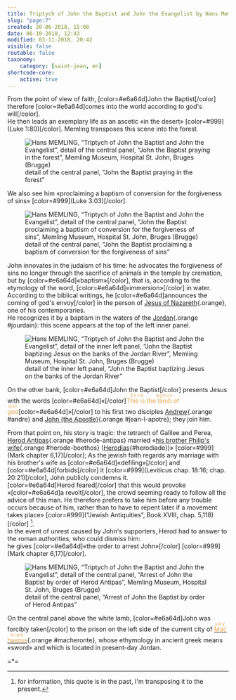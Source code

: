 ```yaml
---
title: Triptych of John the Baptist and John the Evangelist by Hans Memling
slug: "page:7"
created: 20-06-2018, 15:08
date: 06-10-2018, 12:43
modified: 03-11-2018, 20:42
visible: false
routable: false
taxonomy:
    category: [saint-jean, en]
shortcode-core:
    active: true
---
```

From the point of view of faith, [color=#e6a64d]John the Baptist[/color] therefore [color=#e6a64d]comes into the world according to god's will[/color].  
He then leads an exemplary life as an ascetic «in the desert» [color=#999](Luke 1:80)[/color]. 
Memling transposes this scene into the forest.

<figure><picture>
<source
sizes="(max-width: 767px) 98vw, (min-width: 959px) 50vw, 86vw"
srcset="
/user/sites/docs/pages/01.home/06.bruges/01.hopital-saint-jean/01.saint-jean/07.saint-jean_7/priere-dans-le-desert-280.webp 280w,
/user/sites/docs/pages/01.home/06.bruges/01.hopital-saint-jean/01.saint-jean/07.saint-jean_7/priere-dans-le-desert-380.webp 380w,
/user/sites/docs/pages/01.home/06.bruges/01.hopital-saint-jean/01.saint-jean/07.saint-jean_7/priere-dans-le-desert-480.webp 480w,
/user/sites/docs/pages/01.home/06.bruges/01.hopital-saint-jean/01.saint-jean/07.saint-jean_7/priere-dans-le-desert-640.webp 640w,
/user/sites/docs/pages/01.home/06.bruges/01.hopital-saint-jean/01.saint-jean/07.saint-jean_7/priere-dans-le-desert-840.webp 840w,
/user/sites/docs/pages/01.home/06.bruges/01.hopital-saint-jean/01.saint-jean/07.saint-jean_7/priere-dans-le-desert-1280.webp 1280w,
/user/sites/docs/pages/01.home/06.bruges/01.hopital-saint-jean/01.saint-jean/07.saint-jean_7/priere-dans-le-desert-1600.webp 1600w,
/user/sites/docs/pages/01.home/06.bruges/01.hopital-saint-jean/01.saint-jean/07.saint-jean_7/priere-dans-le-desert-1920.webp 1920w"
type="image/webp" />
<img
src="/user/sites/docs/pages/01.home/06.bruges/01.hopital-saint-jean/01.saint-jean/07.saint-jean_7/priere-dans-le-desert-640.jpg" title="Hans MEMLING, “Triptych of John the Baptist and John the Evangelist”, detail of the central panel, “John the Baptist praying in the forest”, Memling Museum, Hospital St. John, Bruges (Brugge)" alt="Hans MEMLING, “Triptych of John the Baptist and John the Evangelist”, detail of the central panel, “John the Baptist praying in the forest”, Memling Museum, Hospital St. John, Bruges (Brugge)" class="class-40-img"
sizes="(max-width: 767px) 98vw, (min-width: 959px) 50vw, 86vw"
srcset="
/user/sites/docs/pages/01.home/06.bruges/01.hopital-saint-jean/01.saint-jean/07.saint-jean_7/priere-dans-le-desert-280.jpg 280w,
/user/sites/docs/pages/01.home/06.bruges/01.hopital-saint-jean/01.saint-jean/07.saint-jean_7/priere-dans-le-desert-380.jpg 380w,
/user/sites/docs/pages/01.home/06.bruges/01.hopital-saint-jean/01.saint-jean/07.saint-jean_7/priere-dans-le-desert-480.jpg 480w,
/user/sites/docs/pages/01.home/06.bruges/01.hopital-saint-jean/01.saint-jean/07.saint-jean_7/priere-dans-le-desert-640.jpg 640w,
/user/sites/docs/pages/01.home/06.bruges/01.hopital-saint-jean/01.saint-jean/07.saint-jean_7/priere-dans-le-desert-840.jpg 840w,
/user/sites/docs/pages/01.home/06.bruges/01.hopital-saint-jean/01.saint-jean/07.saint-jean_7/priere-dans-le-desert-1280.jpg 1280w,
/user/sites/docs/pages/01.home/06.bruges/01.hopital-saint-jean/01.saint-jean/07.saint-jean_7/priere-dans-le-desert-1600.jpg 1600w,
/user/sites/docs/pages/01.home/06.bruges/01.hopital-saint-jean/01.saint-jean/07.saint-jean_7/priere-dans-le-desert-1920.jpg 1920w">
</picture><figcaption>detail of the central panel, “John the Baptist praying in the forest”</figcaption></figure>

We also see him «proclaiming a baptism of conversion for the forgiveness of sins» [color=#999](Luke 3:03)[/color].

<figure><picture>
<source
sizes="(max-width: 767px) 98vw, (min-width: 959px) 50vw, 86vw"
srcset="
/user/sites/docs/pages/01.home/06.bruges/01.hopital-saint-jean/01.saint-jean/07.saint-jean_7/proclamation-280.webp 280w,
/user/sites/docs/pages/01.home/06.bruges/01.hopital-saint-jean/01.saint-jean/07.saint-jean_7/proclamation-380.webp 380w,
/user/sites/docs/pages/01.home/06.bruges/01.hopital-saint-jean/01.saint-jean/07.saint-jean_7/proclamation-480.webp 480w,
/user/sites/docs/pages/01.home/06.bruges/01.hopital-saint-jean/01.saint-jean/07.saint-jean_7/proclamation-640.webp 640w,
/user/sites/docs/pages/01.home/06.bruges/01.hopital-saint-jean/01.saint-jean/07.saint-jean_7/proclamation-840.webp 840w,
/user/sites/docs/pages/01.home/06.bruges/01.hopital-saint-jean/01.saint-jean/07.saint-jean_7/proclamation-1280.webp 1280w,
/user/sites/docs/pages/01.home/06.bruges/01.hopital-saint-jean/01.saint-jean/07.saint-jean_7/proclamation-1600.webp 1600w,
/user/sites/docs/pages/01.home/06.bruges/01.hopital-saint-jean/01.saint-jean/07.saint-jean_7/proclamation-1920.webp 1920w"
type="image/webp" />
<img
src="/user/sites/docs/pages/01.home/06.bruges/01.hopital-saint-jean/01.saint-jean/07.saint-jean_7/proclamation-640.jpg" title="Hans MEMLING, “Triptych of John the Baptist and John the Evangelist”, detail of the central panel, “John the Baptist proclaiming a baptism of conversion for the forgiveness of sins”, Memling Museum, Hospital St. John, Bruges (Brugge)" alt="Hans MEMLING, “Triptych of John the Baptist and John the Evangelist”, detail of the central panel, “John the Baptist proclaiming a baptism of conversion for the forgiveness of sins”, Memling Museum, Hospital St. John, Bruges (Brugge)" class="class-40-img"
sizes="(max-width: 767px) 98vw, (min-width: 959px) 50vw, 86vw"
srcset="
/user/sites/docs/pages/01.home/06.bruges/01.hopital-saint-jean/01.saint-jean/07.saint-jean_7/proclamation-280.jpg 280w,
/user/sites/docs/pages/01.home/06.bruges/01.hopital-saint-jean/01.saint-jean/07.saint-jean_7/proclamation-380.jpg 380w,
/user/sites/docs/pages/01.home/06.bruges/01.hopital-saint-jean/01.saint-jean/07.saint-jean_7/proclamation-480.jpg 480w,
/user/sites/docs/pages/01.home/06.bruges/01.hopital-saint-jean/01.saint-jean/07.saint-jean_7/proclamation-640.jpg 640w,
/user/sites/docs/pages/01.home/06.bruges/01.hopital-saint-jean/01.saint-jean/07.saint-jean_7/proclamation-840.jpg 840w,
/user/sites/docs/pages/01.home/06.bruges/01.hopital-saint-jean/01.saint-jean/07.saint-jean_7/proclamation-1280.jpg 1280w,
/user/sites/docs/pages/01.home/06.bruges/01.hopital-saint-jean/01.saint-jean/07.saint-jean_7/proclamation-1600.jpg 1600w,
/user/sites/docs/pages/01.home/06.bruges/01.hopital-saint-jean/01.saint-jean/07.saint-jean_7/proclamation-1920.jpg 1920w">
</picture><figcaption>detail of the central panel, “John the Baptist proclaiming a baptism of conversion for the forgiveness of sins”</figcaption></figure>

John innovates in the judaism of his time: 
he advocates the forgiveness of sins no longer through the sacrifice of animals in the temple by cremation, but by [color=#e6a64d]«baptism»[/color], that is, according to the etymology of the word, [color=#e6a64d]«immersion»[/color] in water.  
According to the biblical writings, he [color=#e6a64d]announces the coming of god's envoy[/color] in the person of [Jesus of Nazareth][25]{.orange}, one of his contemporaries.  
He recognizes it by a baptism in the waters of the [Jordan][26]{.orange #jourdain}: this scene appears at the top of the left inner panel.

<figure><picture>
<source
sizes="(max-width: 767px) 98vw, (min-width: 959px) 50vw, 86vw"
srcset="
/user/sites/docs/pages/01.home/06.bruges/01.hopital-saint-jean/01.saint-jean/07.saint-jean_7/baptème-280.webp 280w,
/user/sites/docs/pages/01.home/06.bruges/01.hopital-saint-jean/01.saint-jean/07.saint-jean_7/baptème-380.webp 380w,
/user/sites/docs/pages/01.home/06.bruges/01.hopital-saint-jean/01.saint-jean/07.saint-jean_7/baptème-480.webp 480w,
/user/sites/docs/pages/01.home/06.bruges/01.hopital-saint-jean/01.saint-jean/07.saint-jean_7/baptème-640.webp 640w,
/user/sites/docs/pages/01.home/06.bruges/01.hopital-saint-jean/01.saint-jean/07.saint-jean_7/baptème-840.webp 840w,
/user/sites/docs/pages/01.home/06.bruges/01.hopital-saint-jean/01.saint-jean/07.saint-jean_7/baptème-1280.webp 1280w,
/user/sites/docs/pages/01.home/06.bruges/01.hopital-saint-jean/01.saint-jean/07.saint-jean_7/baptème-1600.webp 1600w,
/user/sites/docs/pages/01.home/06.bruges/01.hopital-saint-jean/01.saint-jean/07.saint-jean_7/baptème-1920.webp 1920w"
type="image/webp" />
<img
src="/user/sites/docs/pages/01.home/06.bruges/01.hopital-saint-jean/01.saint-jean/07.saint-jean_7/baptème-640.jpg" title="Hans MEMLING, “Triptych of John the Baptist and John the Evangelist”, detail of the inner left panel, “John the Baptist baptizing Jesus on the banks of the Jordan River”, Memling Museum, Hospital St. John, Bruges (Brugge)" alt="Hans MEMLING, “Triptych of John the Baptist and John the Evangelist”, detail of the inner left panel, “John the Baptist baptizing Jesus on the banks of the Jordan River”, Memling Museum, Hospital St. John, Bruges (Brugge)" class="class-40-img"
sizes="(max-width: 767px) 98vw, (min-width: 959px) 50vw, 86vw"
srcset="
/user/sites/docs/pages/01.home/06.bruges/01.hopital-saint-jean/01.saint-jean/07.saint-jean_7/baptème-280.jpg 280w,
/user/sites/docs/pages/01.home/06.bruges/01.hopital-saint-jean/01.saint-jean/07.saint-jean_7/baptème-380.jpg 380w,
/user/sites/docs/pages/01.home/06.bruges/01.hopital-saint-jean/01.saint-jean/07.saint-jean_7/baptème-480.jpg 480w,
/user/sites/docs/pages/01.home/06.bruges/01.hopital-saint-jean/01.saint-jean/07.saint-jean_7/baptème-640.jpg 640w,
/user/sites/docs/pages/01.home/06.bruges/01.hopital-saint-jean/01.saint-jean/07.saint-jean_7/baptème-840.jpg 840w,
/user/sites/docs/pages/01.home/06.bruges/01.hopital-saint-jean/01.saint-jean/07.saint-jean_7/baptème-1280.jpg 1280w,
/user/sites/docs/pages/01.home/06.bruges/01.hopital-saint-jean/01.saint-jean/07.saint-jean_7/baptème-1600.jpg 1600w,
/user/sites/docs/pages/01.home/06.bruges/01.hopital-saint-jean/01.saint-jean/07.saint-jean_7/baptème-1920.jpg 1920w">
</picture><figcaption>detail of the inner left panel, “John the Baptist baptizing Jesus on the banks of the Jordan River”</figcaption></figure>

On the other bank, [color=#e6a64d]John the Baptist[/color] presents Jesus with the words [color=#e6a64d]«[/color]<ruby lang="en" style="color:#e6a64d;">This is the lamb of god<rp>(</rp><rt lang="la" style="color:#e6a64d;font-size: 70%;letter-spacing: 2px;">Ecce&#160;agnus&#160;dei</rt><rp>)</rp></ruby>[color=#e6a64d]»[/color] to his first two disciples [Andrew][11]{.orange #andre} and [John (the Apostle)][12]{.orange #jean-l-apotre}; they join him.

From that point on, his story is tragic: 
the tetrarch of Galilee and Perea, [Herod Antipas][5]{.orange #herode-antipas} married «[his brother Philip's wife][7]{.orange #herode-boethos} ([Herodias][6]{#herodiade})» [color=#999]\(Mark chapter 6,17\)[/color]; 
As the jewish faith regards any marriage with his brother's wife as [color=#e6a64d]«defiling»[/color] and [color=#e6a64d]forbids[/color] it [color=#999](Leviticus chap. 18:16; chap. 20:21)[/color], John publicly condemns it.  
[color=#e6a64d]Herod feared[/color] that this would provoke «[color=#e6a64d]a revolt[/color], the crowd seeming ready to follow all the advice of this man. 
He therefore prefers to take him before any trouble occurs because of him, rather than to have to repent later if a movement takes place» [color=#999](“Jewish Antiquities”, Book XVIII, chap. 5,118)[/color] [^2].    
In the event of unrest caused by John's supporters, Herod had to answer to the roman authorities, who could dismiss him:  
he gives [color=#e6a64d]«the order to arrest John»[/color] [color=#999]\(Mark chapter 6,17\)[/color].

<figure><picture>
<source
sizes="(max-width: 767px) 98vw, (min-width: 959px) 50vw, 86vw"
srcset="
/user/sites/docs/pages/01.home/06.bruges/01.hopital-saint-jean/01.saint-jean/07.saint-jean_7/arrestation-280.webp 280w,
/user/sites/docs/pages/01.home/06.bruges/01.hopital-saint-jean/01.saint-jean/07.saint-jean_7/arrestation-380.webp 380w,
/user/sites/docs/pages/01.home/06.bruges/01.hopital-saint-jean/01.saint-jean/07.saint-jean_7/arrestation-480.webp 480w,
/user/sites/docs/pages/01.home/06.bruges/01.hopital-saint-jean/01.saint-jean/07.saint-jean_7/arrestation-640.webp 640w,
/user/sites/docs/pages/01.home/06.bruges/01.hopital-saint-jean/01.saint-jean/07.saint-jean_7/arrestation-840.webp 840w,
/user/sites/docs/pages/01.home/06.bruges/01.hopital-saint-jean/01.saint-jean/07.saint-jean_7/arrestation-1280.webp 1280w,
/user/sites/docs/pages/01.home/06.bruges/01.hopital-saint-jean/01.saint-jean/07.saint-jean_7/arrestation-1600.webp 1600w,
/user/sites/docs/pages/01.home/06.bruges/01.hopital-saint-jean/01.saint-jean/07.saint-jean_7/arrestation-1920.webp 1920w"
type="image/webp" />
<img
src="/user/sites/docs/pages/01.home/06.bruges/01.hopital-saint-jean/01.saint-jean/07.saint-jean_7/arrestation-640.jpg" title="Hans MEMLING, “Triptych of John the Baptist and John the Evangelist”, detail of the central panel, “Arrest of John the Baptist by order of Herod Antipas”, Memling Museum, Hospital St. John, Bruges (Brugge)" alt="Hans MEMLING, “Triptych of John the Baptist and John the Evangelist”, detail of the central panel, “Arrest of John the Baptist by order of Herod Antipas”, Memling Museum, Hospital St. John, Bruges (Brugge)" class="class-diane-img"
sizes="(max-width: 767px) 98vw, (min-width: 959px) 50vw, 86vw"
srcset="
/user/sites/docs/pages/01.home/06.bruges/01.hopital-saint-jean/01.saint-jean/07.saint-jean_7/arrestation-280.jpg 280w,
/user/sites/docs/pages/01.home/06.bruges/01.hopital-saint-jean/01.saint-jean/07.saint-jean_7/arrestation-380.jpg 380w,
/user/sites/docs/pages/01.home/06.bruges/01.hopital-saint-jean/01.saint-jean/07.saint-jean_7/arrestation-480.jpg 480w,
/user/sites/docs/pages/01.home/06.bruges/01.hopital-saint-jean/01.saint-jean/07.saint-jean_7/arrestation-640.jpg 640w,
/user/sites/docs/pages/01.home/06.bruges/01.hopital-saint-jean/01.saint-jean/07.saint-jean_7/arrestation-840.jpg 840w,
/user/sites/docs/pages/01.home/06.bruges/01.hopital-saint-jean/01.saint-jean/07.saint-jean_7/arrestation-1280.jpg 1280w,
/user/sites/docs/pages/01.home/06.bruges/01.hopital-saint-jean/01.saint-jean/07.saint-jean_7/arrestation-1600.jpg 1600w,
/user/sites/docs/pages/01.home/06.bruges/01.hopital-saint-jean/01.saint-jean/07.saint-jean_7/arrestation-1920.jpg 1920w">
</picture><figcaption>detail of the central panel, “Arrest of John the Baptist by order of Herod Antipas”</figcaption></figure>

On the central panel above the white lamb, [color=#e6a64d]John was forcibly taken[/color] to the prison on the left side of the current city of [<ruby lang="en" style="color:#e6a64d;">Machaerus<rp>(</rp><rt lang="la" style="color:#e6a64d;font-size: 70%;letter-spacing: 2px;">μάχαιρα</rt><rp>)</rp></ruby>][8]{.orange #macheronte}, whose ethymology in ancient greek means «sword» and which is located in present-day Jordan.

=*=

[^2]: for information, this quote is in the past, I'm transposing it to the present.

[^3]: words of [saint Jerome](https://fr.wikipedia.org/wiki/Jérôme_de_Stridon "https://fr.wikipedia.org/wiki/Jérôme_de_Stridon"){.orange #saint-jerome} reported by Jacobus da Voragine.

[5]: https://en.wikipedia.org/wiki/Herod_Antipas "https://en.wikipedia.org/wiki/Herod_Antipas"
[6]: https://en.wikipedia.org/wiki/Herodias "https://en.wikipedia.org/wiki/Herodias"
[7]: https://en.wikipedia.org/wiki/Herod_II "https://en.wikipedia.org/wiki/Herod_II"
[8]: https://en.wikipedia.org/wiki/Machaerus "https://en.wikipedia.org/wiki/Machaerus"
[11]: https://en.wikipedia.org/wiki/Andrew_the_Apostle "https://en.wikipedia.org/wiki/Andrew_the_Apostle"
[12]: https://en.wikipedia.org/wiki/John_the_Apostle "https://en.wikipedia.org/wiki/John_the_Apostle"
[25]: https://en.wikipedia.org/wiki/Historical_Jesus "https://en.wikipedia.org/wiki/Historical_Jesus"
[26]: https://en.wikipedia.org/wiki/Jordan_River "https://en.wikipedia.org/wiki/Jordan_River"